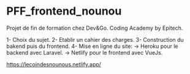 # PFF_frontend_nounou

Projet de fin de formation chez Dev&Go.
Coding Academy by Epitech.

1- Choix du sujet.
2- Etablir un cahier des charges.
3- Construction du bakend puis du frontend.
4- Mise en ligne du site: 
    -> Heroku pour le backend avec Laravel.
    -> Netlify pour le frontend avec VueJs.

https://lecoindesnounous.netlify.app/
